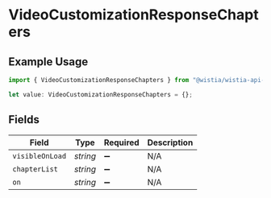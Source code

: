 # VideoCustomizationResponseChapters

## Example Usage

```typescript
import { VideoCustomizationResponseChapters } from "@wistia/wistia-api-client/models";

let value: VideoCustomizationResponseChapters = {};
```

## Fields

| Field              | Type               | Required           | Description        |
| ------------------ | ------------------ | ------------------ | ------------------ |
| `visibleOnLoad`    | *string*           | :heavy_minus_sign: | N/A                |
| `chapterList`      | *string*           | :heavy_minus_sign: | N/A                |
| `on`               | *string*           | :heavy_minus_sign: | N/A                |